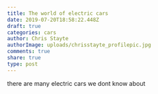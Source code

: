 ```yaml
---
title: The world of electric cars
date: 2019-07-20T18:58:22.448Z
draft: true
categories: cars
author: Chris Stayte
authorImage: uploads/chrisstayte_profilepic.jpg
comments: true
share: true
type: post
---
```

there are many electric cars we dont know about

